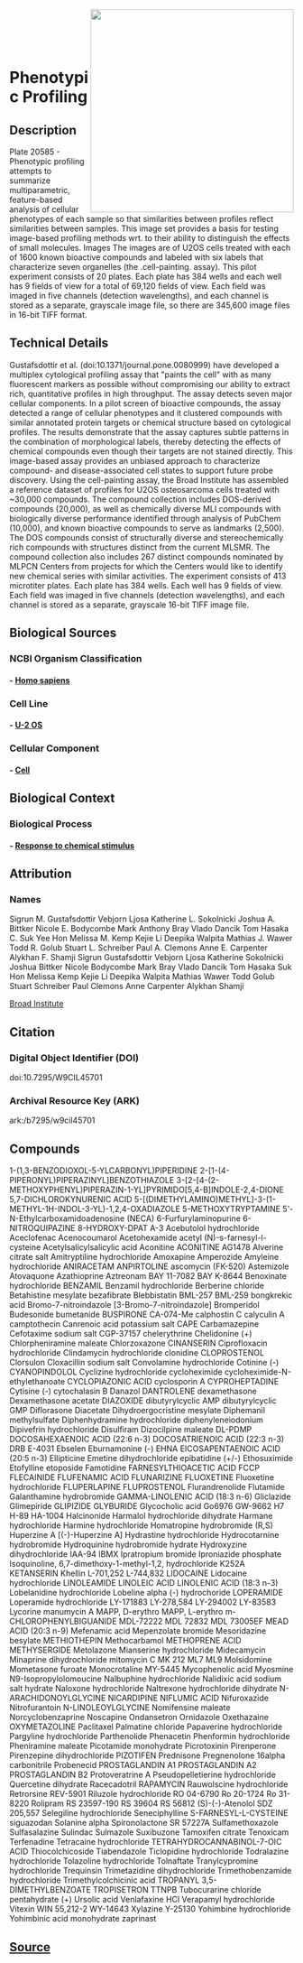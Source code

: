 <img src='imgs/IXMtest_A11_s5_w1F88F2E8B-C8BB-4115-BE32-47C903A4C4B2.tiff' align="right" width=360>

<br><br><br>

# Phenotypic Profiling
## Description
Plate 20585 - Phenotypic profiling attempts to summarize multiparametric, feature-based analysis of cellular phenotypes of each sample so that similarities between profiles reflect similarities between samples. This image set provides a basis for testing image-based profiling methods wrt. to their ability to distinguish the effects of small molecules. Images The images are of U2OS cells treated with each of 1600 known bioactive compounds and labeled with six labels that characterize seven organelles (the .cell-painting. assay). This pilot experiment consists of 20 plates. Each plate has 384 wells and each well has 9 fields of view for a total of 69,120 fields of view. Each field was imaged in five channels (detection wavelengths), and each channel is stored as a separate, grayscale image file, so there are 345,600 image files in 16-bit TIFF format.

## Technical Details

Gustafsdottir et al. (doi:10.1371/journal.pone.0080999) have developed a multiplex cytological profiling assay that "paints the cell" with as many fluorescent markers as possible without compromising our ability to extract rich, quantitative profiles in high throughput. The assay detects seven major cellular components. In a pilot screen of bioactive compounds, the assay detected a range of cellular phenotypes and it clustered compounds with similar annotated protein targets or chemical structure based on cytological profiles. The results demonstrate that the assay captures subtle patterns in the combination of morphological labels, thereby detecting the effects of chemical compounds even though their targets are not stained directly. This image-based assay provides an unbiased approach to characterize compound- and disease-associated cell states to support future probe discovery. Using the cell-painting assay, the Broad Institute has assembled a reference dataset of profiles for U2OS osteosarcoma cells treated with ~30,000 compounds. The compound collection includes DOS-derived compounds (20,000), as well as chemically diverse MLI compounds with biologically diverse performance identified through analysis of PubChem (10,000), and known bioactive compounds to serve as landmarks (2,500). The DOS compounds consist of structurally diverse and stereochemically rich compounds with structures distinct from the current MLSMR. The compound collection also includes 267 distinct compounds nominated by MLPCN Centers from projects for which the Centers would like to identify new chemical series with similar activities. The experiment consists of 413 microtiter plates. Each plate has 384 wells. Each well has 9 fields of view. Each field was imaged in five channels (detection wavelengths), and each channel is stored as a separate, grayscale 16-bit TIFF image file.

## Biological Sources
### NCBI Organism Classification
#### - [Homo sapiens](http://www.cellimagelibrary.org/images?advanced_search=Advanced+Search&image_search_parms%5Bncbi%5D=Homo%20sapiens) 
### Cell Line
#### - [U-2 OS](http://www.cellimagelibrary.org/images?image_search_parms[cell_line]=U-2%20OS&advanced_search=Advanced+Search)
### Cellular Component
#### - [Cell](http://www.cellimagelibrary.org/images?image_search_parms%5Bcellular_component%5D=cell&advanced_search=Advanced+Search)

## Biological Context
### Biological Process
#### - [Response to chemical stimulus](http://www.cellimagelibrary.org/images?image_search_parms%5Bbiological_process%5D=response%20to%20chemical%20stimulus&advanced_search=Advanced+Search)

## Attribution
### Names
Sigrun M. Gustafsdottir
Vebjorn Ljosa
Katherine L. Sokolnicki
Joshua A. Bittker
Nicole E. Bodycombe
Mark Anthony Bray
Vlado Dancik
Tom Hasaka
C. Suk Yee Hon
Melissa M. Kemp
Kejie Li
Deepika Walpita
Mathias J. Wawer
Todd R. Golub
Stuart L. Schreiber
Paul A. Clemons
Anne E. Carpenter
Alykhan F. Shamji
Sigrun Gustafsdottir
Vebjorn Ljosa
Katherine Sokolnicki
Joshua Bittker
Nicole Bodycombe
Mark Bray
Vlado Dancik
Tom Hasaka
Suk Hon
Melissa Kemp
Kejie Li
Deepika Walpita
Mathias Wawer
Todd Golub
Stuart Schreiber
Paul Clemons
Anne Carpenter
Alykhan Shamji

[Broad Institute](https://www.broadinstitute.org/)

## Citation
### Digital Object Identifier (DOI)
doi:10.7295/W9CIL45701
### Archival Resource Key (ARK)
ark:/b7295/w9cil45701

## Compounds
1-(1,3-BENZODIOXOL-5-YLCARBONYL)PIPERIDINE
2-[1-(4-PIPERONYL)PIPERAZINYL]BENZOTHIAZOLE
3-[2-[4-(2-METHOXYPHENYL)PIPERAZIN-1-YL]PYRIMIDO[5,4-B]INDOLE-2,4-DIONE
5,7-DICHLOROKYNURENIC ACID
5-[(DIMETHYLAMINO)METHYL]-3-(1-METHYL-1H-INDOL-3-YL)-1,2,4-OXADIAZOLE
5-METHOXYTRYPTAMINE
5'-N-Ethylcarboxamidoadenosine (NECA)
6-Furfurylaminopurine
6-NITROQUIPAZINE
8-HYDROXY-DPAT
A-3
Acebutolol hydrochloride
Aceclofenac
Acenocoumarol
Acetohexamide
acetyl (N)-s-farnesyl-l-cysteine
Acetylsalicylsalicylic acid
Aconitine
ACONITINE
AG1478
Alverine citrate salt
Amitryptiline hydrochloride
Amoxapine
Amperozide
Amyleine hydrochloride
ANIRACETAM
ANPIRTOLINE
ascomycin (FK-520)
Astemizole
Atovaquone
Azathioprine
Aztreonam
BAY 11-7082
BAY K-8644
Benoxinate hydrochloride
BENZAMIL
Benzamil hydrochloride
Berberine chloride
Betahistine mesylate
bezafibrate
Blebbistatin
BML-257
BML-259
bongkrekic acid
Bromo-7-nitroindazole [3-Bromo-7-nitroindazole]
Bromperidol
Budesonide
bumetanide
BUSPIRONE
CA-074-Me
calphostin C
calyculin A
camptothecin
Canrenoic acid potassium salt
CAPE
Carbamazepine
Cefotaxime sodium salt
CGP-37157
chelerythrine
Chelidonine (+)
Chlorpheniramine maleate
Chlorzoxazone
CINANSERIN
Ciprofloxacin hydrochloride
Clindamycin hydrochloride
clonidine
CLOPROSTENOL
Clorsulon
Cloxacillin sodium salt
Convolamine hydrochloride
Cotinine (-)
CYANOPINDOLOL
Cyclizine hydrochloride
cycloheximide
cycloheximide-N-ethylethanoate
CYCLOPIAZONIC ACID
cyclosporin A
CYPROHEPTADINE
Cytisine (-)
cytochalasin B
Danazol
DANTROLENE
dexamethasone
Dexamethasone acetate
DIAZOXIDE
dibutyrylcyclic AMP
dibutyrylcyclic GMP
Diflorasone Diacetate
Dihydroergocristine mesylate
Diphemanil methylsulfate
Diphenhydramine hydrochloride
diphenyleneiodonium
Dipivefrin hydrochloride
Disulfiram
Dizocilpine maleate
DL-PDMP
DOCOSAHEXAENOIC ACID (22:6 n-3)
DOCOSATRIENOIC ACID (22:3 n-3)
DRB
E-4031
Ebselen
Eburnamonine (-)
EHNA
EICOSAPENTAENOIC ACID (20:5 n-3)
Ellipticine
Emetine dihydrochloride
epibatidine (+/-)
Ethosuximide
Etofylline
etoposide
Famotidine
FARNESYLTHIOACETIC ACID
FCCP
FLECAINIDE
FLUFENAMIC ACID
FLUNARIZINE
FLUOXETINE
Fluoxetine hydrochloride
FLUPERLAPINE
FLUPROSTENOL
Flurandrenolide
Flutamide
Galanthamine hydrobromide
GAMMA-LINOLENIC ACID (18:3 n-6)
Gliclazide
Glimepiride
GLIPIZIDE
GLYBURIDE
Glycocholic acid
Go6976
GW-9662
H7
H-89
HA-1004
Halcinonide
Harmalol hydrochloride dihydrate
Harmane hydrochloride
Harmine hydrochloride
Homatropine hydrobromide (R,S)
Huperzine A [(-)-Huperzine A]
Hydrastine hydrochloride
Hydrocotarnine hydrobromide
Hydroquinine hydrobromide hydrate
Hydroxyzine dihydrochloride
IAA-94
IBMX
Ipratropium bromide
Iproniazide phosphate
Isoquinoline, 6,7-dimethoxy-1-methyl-1,2, hydrochloride
K252A
KETANSERIN
Khellin
L-701,252
L-744,832
LIDOCAINE
Lidocaine hydrochloride
LINOLEAMIDE
LINOLEIC ACID
LINOLENIC ACID (18:3 n-3)
Lobelanidine hydrochloride
Lobeline alpha (-) hydrochoride
LOPERAMIDE
Loperamide hydrochloride
LY-171883
LY-278,584
LY-294002
LY-83583
Lycorine
manumycin A
MAPP, D-erythro
MAPP, L-erythro
m-CHLOROPHENYLBIGUANIDE
MDL-72222
MDL 72832
MDL 73005EF
MEAD ACID (20:3 n-9)
Mefenamic acid
Mepenzolate bromide
Mesoridazine besylate
METHIOTHEPIN
Methocarbamol
METHOPRENE ACID
METHYSERGIDE
Metolazone
Mianserine hydrochloride
Midecamycin
Minaprine dihydrochloride
mitomycin C
MK 212
ML7
ML9
Molsidomine
Mometasone furoate
Monocrotaline
MY-5445
Mycophenolic acid
Myosmine
N9-Isopropylolomoucine
Nalbuphine hydrochloride
Nalidixic acid sodium salt hydrate
Naloxone hydrochloride
Naltrexone hydrochloride dihydrate
N-ARACHIDONOYLGLYCINE
NICARDIPINE
NIFLUMIC ACID
Nifuroxazide
Nitrofurantoin
N-LINOLEOYLGLYCINE
Nomifensine maleate
Norcyclobenzaprine
Noscapine
Ondansetron
Ornidazole
Oxethazaine
OXYMETAZOLINE
Paclitaxel
Palmatine chloride
Papaverine hydrochloride
Pargyline hydrochloride
Parthenolide
Phenacetin
Phenformin hydrochloride
Pheniramine maleate
Picotamide monohydrate
Picrotoxinin
Pirenperone
Pirenzepine dihydrochloride
PIZOTIFEN
Prednisone
Pregnenolone 16alpha carbonitrile
Probenecid
PROSTAGLANDIN A1
PROSTAGLANDIN A2
PROSTAGLANDIN B2
Protoveratrine A
Pseudopelletierine hydrochloride
Quercetine dihydrate
Racecadotril
RAPAMYCIN
Rauwolscine hydrochloride
Retrorsine
REV-5901
Riluzole hydrochloride
RO 04-6790
Ro 20-1724
Ro 31-8220
Rolipram
RS 23597-190
RS 39604
RS 56812
(S)-(-)-Atenolol
SDZ 205,557
Selegiline hydrochloride
Seneciphylline
S-FARNESYL-L-CYSTEINE
siguazodan
Solanine alpha
Spironolactone
SR 57227A
Sulfamethoxazole
Sulfasalazine
Sulindac
Sulmazole
Suxibuzone
Tamoxifen citrate
Tenoxicam
Terfenadine
Tetracaine hydrochloride
TETRAHYDROCANNABINOL-7-OIC ACID
Thiocolchicoside
Tiabendazole
Ticlopidine hydrochloride
Todralazine hydrochloride
Tolazoline hydrochloride
Tolnaftate
Tranylcypromine hydrochloride
Trequinsin
Trimetazidine dihydrochloride
Trimethobenzamide hydrochloride
Trimethylcolchicinic acid
TROPANYL 3,5-DIMETHYLBENZOATE
TROPISETRON
TTNPB
Tubocurarine chloride pentahydrate (+)
Ursolic acid
Venlafaxine HCl
Verapamyl hydrochloride
Vitexin
WIN 55,212-2
WY-14643
Xylazine
Y-25130
Yohimbine hydrochloride
Yohimbinic acid monohydrate
zaprinast

## [Source](http://www.cellimagelibrary.org/images/45701#download_options_button)
